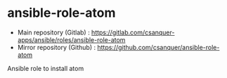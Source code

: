 ansible-role-atom
=================

* Main repository (Gitlab) : https://gitlab.com/csanquer-apps/ansible/roles/ansible-role-atom
* Mirror repository (Github) : https://github.com/csanquer/ansible-role-atom

Ansible role to install atom
